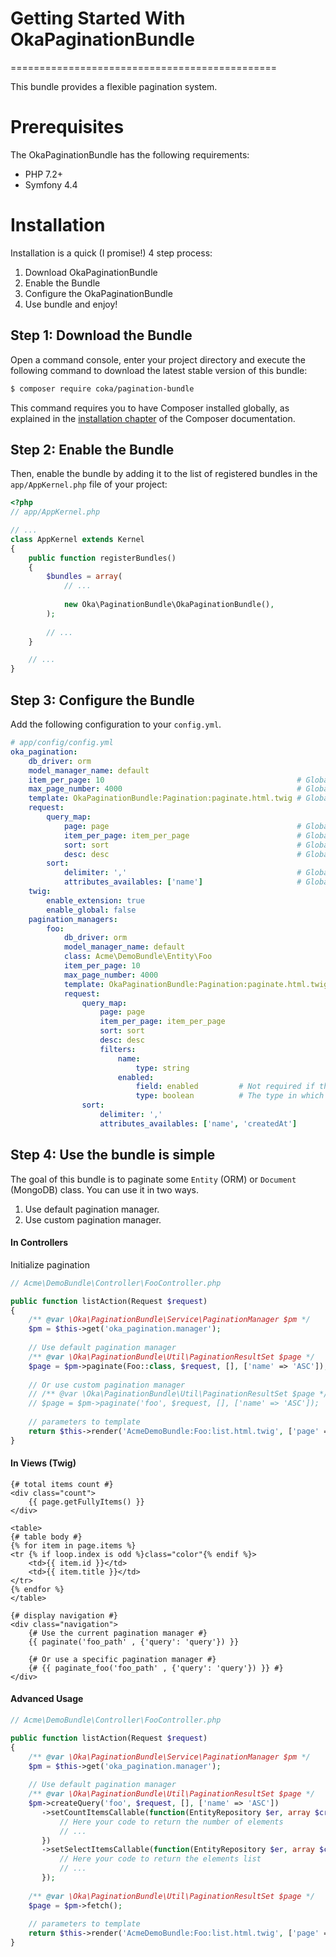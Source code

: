 # **Getting Started With OkaPaginationBundle**
==============================================

This bundle provides a flexible pagination system.

Prerequisites
=============

The OkaPaginationBundle has the following requirements:
 - PHP 7.2+
 - Symfony 4.4

Installation
============

Installation is a quick (I promise!) 4 step process:

1. Download OkaPaginationBundle
2. Enable the Bundle
3. Configure the OkaPaginationBundle
4. Use bundle and enjoy!

Step 1: Download the Bundle
---------------------------

Open a command console, enter your project directory and execute the
following command to download the latest stable version of this bundle:

```bash
$ composer require coka/pagination-bundle
```

This command requires you to have Composer installed globally, as explained
in the [installation chapter](https://getcomposer.org/doc/00-intro.md)
of the Composer documentation.

Step 2: Enable the Bundle
-------------------------

Then, enable the bundle by adding it to the list of registered bundles
in the `app/AppKernel.php` file of your project:

```php
<?php
// app/AppKernel.php

// ...
class AppKernel extends Kernel
{
    public function registerBundles()
    {
        $bundles = array(
            // ...
            
            new Oka\PaginationBundle\OkaPaginationBundle(),
        );
        
        // ...
    }

    // ...
}
```

Step 3: Configure the Bundle
----------------------------

Add the following configuration to your `config.yml`.

```yaml
# app/config/config.yml
oka_pagination:
    db_driver: orm
    model_manager_name: default
    item_per_page: 10                                           # Global number of items to show by page
    max_page_number: 4000                                       # Global number max of page to show
    template: OkaPaginationBundle:Pagination:paginate.html.twig # Global twig template used for shown pagination menu
    request:
        query_map:
            page: page                                          # Global page query parameter name
            item_per_page: item_per_page                        # Global number of items by page query parameter name
            sort: sort                                          # Global sort field query parameter name
            desc: desc                                          # Global sort direction query parameter name
        sort:
            delimiter: ','                                      # Global sort query delimiter value
            attributes_availables: ['name']                     # Global sort query value availables attributes
    twig:
        enable_extension: true
        enable_global: false
    pagination_managers:
        foo:
            db_driver: orm
            model_manager_name: default
            class: Acme\DemoBundle\Entity\Foo
            item_per_page: 10
            max_page_number: 4000
            template: OkaPaginationBundle:Pagination:paginate.html.twig
            request:
                query_map:
                    page: page
                    item_per_page: item_per_page
                    sort: sort
                    desc: desc
                    filters:
                        name:
                            type: string
                        enabled:
                            field: enabled         # Not required if the filter name is equal to the field name
                            type: boolean          # The type in which the value of the filter will be casted
                sort:
                    delimiter: ','
                    attributes_availables: ['name', 'createdAt']
```

Step 4: Use the bundle is simple
--------------------------------

The goal of this bundle is to paginate some `Entity` (ORM) or `Document` (MongoDB) class.
You can use it in two ways.

1. Use default pagination manager.
2. Use custom pagination manager.

#### In Controllers

Initialize pagination 

```php
// Acme\DemoBundle\Controller\FooController.php

public function listAction(Request $request)
{
    /** @var \Oka\PaginationBundle\Service\PaginationManager $pm */
    $pm = $this->get('oka_pagination.manager');
    
    // Use default pagination manager
    /** @var \Oka\PaginationBundle\Util\PaginationResultSet $page */
    $page = $pm->paginate(Foo::class, $request, [], ['name' => 'ASC']);
    
    // Or use custom pagination manager
    // /** @var \Oka\PaginationBundle\Util\PaginationResultSet $page */
    // $page = $pm->paginate('foo', $request, [], ['name' => 'ASC']);
    
    // parameters to template
    return $this->render('AcmeDemoBundle:Foo:list.html.twig', ['page' => $page]);
}
```

#### In Views (Twig)

```twig
{# total items count #}
<div class="count">
    {{ page.getFullyItems() }}
</div>

<table>
{# table body #}
{% for item in page.items %}
<tr {% if loop.index is odd %}class="color"{% endif %}>
    <td>{{ item.id }}</td>
    <td>{{ item.title }}</td>
</tr>
{% endfor %}
</table>

{# display navigation #}
<div class="navigation">
    {# Use the current pagination manager #}
    {{ paginate('foo_path' , {'query': 'query'}) }}
    
    {# Or use a specific pagination manager #}
    {# {{ paginate_foo('foo_path' , {'query': 'query'}) }} #}
</div>
```

#### Advanced Usage

```php
// Acme\DemoBundle\Controller\FooController.php

public function listAction(Request $request)
{
    /** @var \Oka\PaginationBundle\Service\PaginationManager $pm */
    $pm = $this->get('oka_pagination.manager');
    
    // Use default pagination manager
    /** @var \Oka\PaginationBundle\Util\PaginationResultSet $page */
    $pm->createQuery('foo', $request, [], ['name' => 'ASC'])
       ->setCountItemsCallable(function(EntityRepository $er, array $criteria){
           // Here your code to return the number of elements
           // ...
       })
       ->setSelectItemsCallable(function(EntityRepository $er, array $criteria, array $orderBy, $limit, $offset){
           // Here your code to return the elements list
           // ...
       });
    
    /** @var \Oka\PaginationBundle\Util\PaginationResultSet $page */
    $page = $pm->fetch();
    
    // parameters to template
    return $this->render('AcmeDemoBundle:Foo:list.html.twig', ['page' => $page]);
}
```
